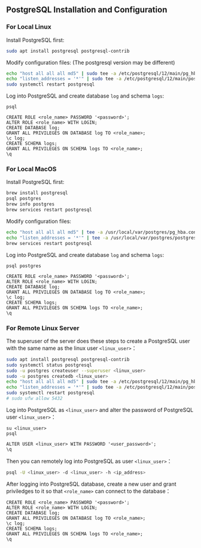 ## PostgreSQL Installation and Configuration

### For Local Linux

Install PostgreSQL first:
```bash
sudo apt install postgresql postgresql-contrib
```

Modify configuration files:
(The postgresql version may be different)
```bash
echo "host all all all md5" | sudo tee -a /etc/postgresql/12/main/pg_hba.conf
echo "listen_addresses = '*'" | sudo tee -a /etc/postgresql/12/main/postgresql.conf
sudo systemctl restart postgresql
```

Log into PostgreSQL and create database ``log`` and schema ``logs``:
```
psql

CREATE ROLE <role_name> PASSWORD '<password>';
ALTER ROLE <role_name> WITH LOGIN;
CREATE DATABASE log;
GRANT ALL PRIVILEGES ON DATABASE log TO <role_name>;
\c log;
CREATE SCHEMA logs;
GRANT ALL PRIVILEGES ON SCHEMA logs TO <role_name>;
\q
```

### For Local MacOS

Install PostgreSQL first:
```bash
brew install postgresql
psql postgres
brew info postgres
brew services restart postgresql
```

Modify configuration files:
```bash
echo "host all all all md5" | tee -a /usr/local/var/postgres/pg_hba.conf
echo "listen_addresses = '*'" | tee -a /usr/local/var/postgres/postgresql.conf
brew services restart postgresql
```

Log into PostgreSQL and create database ``log`` and schema ``logs``:
```
psql postgres

CREATE ROLE <role_name> PASSWORD '<password>';
ALTER ROLE <role_name> WITH LOGIN;
CREATE DATABASE log;
GRANT ALL PRIVILEGES ON DATABASE log TO <role_name>;
\c log;
CREATE SCHEMA logs;
GRANT ALL PRIVILEGES ON SCHEMA logs TO <role_name>;
\q
```

### For Remote Linux Server

The superuser of the server does these steps to create a PostgreSQL user with the same name as the linux user ``<linux_user>``：
```bash
sudo apt install postgresql postgresql-contrib
sudo systemctl status postgresql 
sudo -u postgres createuser --superuser <linux_user>
sudo -u postgres createdb <linux_user>
echo "host all all all md5" | sudo tee -a /etc/postgresql/12/main/pg_hba.conf
echo "listen_addresses = '*'" | sudo tee -a /etc/postgresql/12/main/postgresql.conf
sudo systemctl restart postgresql
# sudo ufw allow 5432
```

Log into PostgreSQL as ``<linux_user>`` and alter the password of PostgreSQL user ``<linux_user>``：
```
su <linux_user>
psql

ALTER USER <linux_user> WITH PASSWORD '<user_password>';
\q
```

Then you can remotely log into PostgreSQL as user ``<linux_user>``：
```bash
psql -U <linux_user> -d <linux_user> -h <ip_address>
```

After logging into PostgreSQL database, create a new user and grant priviledges to it so that ``<role_name>`` can connect to the database：
```
CREATE ROLE <role_name> PASSWORD '<password>';
ALTER ROLE <role_name> WITH LOGIN;
CREATE DATABASE log;
GRANT ALL PRIVILEGES ON DATABASE log TO <role_name>;
\c log;
CREATE SCHEMA logs;
GRANT ALL PRIVILEGES ON SCHEMA logs TO <role_name>;
\q
```